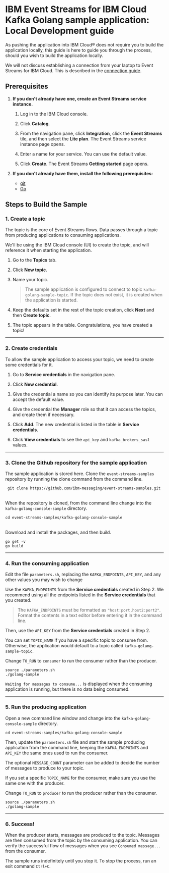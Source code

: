 # IBM Event Streams for IBM Cloud Kafka Golang sample application: Local Development guide

As pushing the application into IBM Cloud® does not require you to build the application locally, this guide is here to guide you through the process, should you wish to build the application locally.

We will not discuss establishing a connection from your laptop to Event Streams for IBM Cloud. This is described in the [connection guide](https://cloud.ibm.com/docs/services/EventStreams?topic=eventstreams-connecting#connecting).

## Prerequisites

1. **If you don't already have one, create an Event Streams service instance.**

   1. Log in to the IBM Cloud console.
  
   2. Click **Catalog**.
  
    3. From the navigation pane, click **Integration**, click the **Event Streams** tile, and then select the **Lite plan**. The Event Streams service instance page opens.
  
   4. Enter a name for your service. You can use the default value.
  
   5. Click **Create**. The Event Streams **Getting started** page opens. 

2. **If you don't already have them, install the following prerequisites:**
	
	* [git](https://git-scm.com/)
	* [Go](https://golang.org/doc/install)


## Steps to Build the Sample

### 1. **Create a topic**

   The topic is the core of Event Streams flows. Data passes through a topic from producing applications to consuming applications. 

   We'll be using the IBM Cloud console (UI) to create the topic, and will reference it when starting the application.

   1. Go to the **Topics** tab.
  
   2. Click **New topic**.
  
   3. Name your topic.
  
        > The sample application is configured to connect to topic `kafka-golang-sample-topic`. If the topic does not exist, it is created when the application is started. 

   4. Keep the defaults set in the rest of the topic creation, click **Next** and then **Create topic**.

   5. The topic appears in the table. Congratulations, you have created a topic!

---

### 2. **Create credentials**

   To allow the sample application to access your topic, we need to create some credentials for it. 

   1. Go to **Service credentials** in the navigation pane.
  
   2. Click **New credential**.
  
   3. Give the credential a name so you can identify its purpose later. You can accept the default value.
  
   4. Give the credential the **Manager** role so that it can access the topics, and create them if necessary. 
  
   5. Click **Add**. The new credential is listed in the table in **Service credentials**.
  
   6. Click **View credentials** to see the `api_key` and `kafka_brokers_sasl` values.

---

### 3. **Clone the Github repository for the sample application**

   The sample application is stored here. Clone the `event-streams-samples` repository by running the clone command from the command line. 

   ```
    git clone https://github.com/ibm-messaging/event-streams-samples.git
   ```

   <br/>
   When the repository is cloned, from the command line change into the <code>kafka-golang-console-sample</code> directory.

   ```
   cd event-streams-samples/kafka-golang-console-sample
   ```

   <br/>
   Download and install the packages, and then build.

   ```
   go get -v
   go build
   ```
---

### 4.  **Run the consuming application**
   
   Edit the file `parameters.sh`, replacing the `KAFKA_ENDPOINTS`, `API_KEY`, and any other values you may wish to change
   
   Use the `KAFKA_ENDPOINTS` from the **Service credentials** created in Step 2. We recommend using all the endpoints listed in the **Service credentials** that you created.

   >The `KAFKA_ENDPOINTS` must be formatted as `"host:port,host2:port2"`. </br> Format the contents in a text editor before entering it in the command line.

   Then, use the `API_KEY` from the **Service credentials** created in Step 2. 

   You can set `TOPIC_NAME` if you have a specific topic to consume from. Otherwise, the application would default to a topic called `kafka-golang-sample-topic`.

   Change `TO_RUN` to `consumer` to run the consumer rather than the producer.

   ```
   source ./parameters.sh
   ./golang-sample
   ```

   `Waiting for messages to consume...` is displayed when the consuming application is running, but there is no data being consumed. 

---

### 5. **Run the producing application**

   Open a new command line window and change into the <code>kafka-golang-console-sample</code> directory.

   ```
   cd event-streams-samples/kafka-golang-console-sample
   ```
   
   Then, update the `parameters.sh` file and start the sample producing application from the command line, keeping the `KAFKA_ENDPOINTS` and `API_KEY` the same ones used to run the consumer.

   The optional `MESSAGE_COUNT` parameter can be added to decide the number of messages to produce to your topic.

   If you set a specific `TOPIC_NAME` for the consumer, make sure you use the same one with the producer. 

   Change `TO_RUN` to `producer` to run the producer rather than the consumer.

   ```
   source ./parameters.sh
   ./golang-sample
   ```

---

### 6. **Success!**

   When the producer starts, messages are produced to the topic. Messages are then consumed from the topic by the consuming application.
   You can verify the successful flow of messages when you see `Consumed message...` from the consumer. 

   The sample runs indefinitely until you stop it. To stop the process, run an exit command `Ctrl+C`.